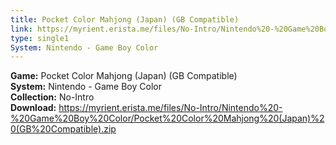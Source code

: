 ```yaml
---
title: Pocket Color Mahjong (Japan) (GB Compatible)
link: https://myrient.erista.me/files/No-Intro/Nintendo%20-%20Game%20Boy%20Color/Pocket%20Color%20Mahjong%20(Japan)%20(GB%20Compatible).zip
type: single1
System: Nintendo - Game Boy Color
---
```

<b>Game:</b> Pocket Color Mahjong (Japan) (GB Compatible)<br>
<b>System:</b> Nintendo - Game Boy Color<br>
<b>Collection:</b> No-Intro<br>
<b>Download:</b> https://myrient.erista.me/files/No-Intro/Nintendo%20-%20Game%20Boy%20Color/Pocket%20Color%20Mahjong%20(Japan)%20(GB%20Compatible).zip